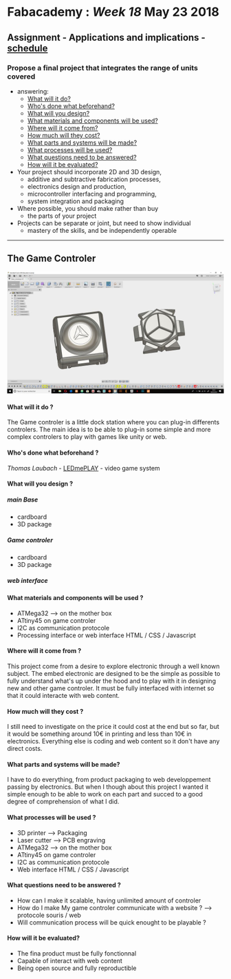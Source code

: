 # Fabacademy : *Week 18* **May 23 2018**

## Assignment - Applications and implications - [schedule](http://academy.cba.mit.edu/classes/applications_implications/index.html)
### Propose a final project that integrates the range of units covered
* answering:
  * [What will it do?](#what)
  * [Who's done what beforehand?](#who)
  * [What will you design?](#design)
  * [What materials and components will be used?](#component)
  * [Where will it come from?](#come)
  * [How much will they cost?](#cost)
  * [What parts and systems will be made?](#made)
  * [What processes will be used?](#process)
  * [What questions need to be answered?](#question)
  * [How will it be evaluated?](#evaluated)
* Your project should incorporate 2D and 3D design,
  * additive and subtractive fabrication processes,
  * electronics design and production,
  * microcontroller interfacing and programming,
  * system integration and packaging
* Where possible, you should make rather than buy
  * the parts of your project
* Projects can be separate or joint, but need to show individual
  * mastery of the skills, and be independently operable

---

## The Game Controler

![gameControler](assets/img/week18/finalProjectPackshot.jpg)

#### <a name="what"></a>What will it do ?

The Game controler is a little dock station where you can plug-in differents controlers. The main idea is to be able to plug-in some simple and more complex controlers to play with games like unity or web.

#### <a name="who"></a>Who's done what beforehand ?

*Thomas Laubach* - [LEDmePLAY](http://archive.fabacademy.org/archives/2016/fablabkamplintfort/students/125/project_result.html) - video game system

#### <a name="design"></a>What will you design ?

##### main Base
* cardboard
* 3D package

##### Game controler
* cardboard
* 3D package

##### web interface

#### <a name="component"></a>What materials and components will be used ?

* ATMega32 --> on the mother box
* ATtiny45 on game controler
* I2C as communication protocole
* Processing interface or web interface HTML / CSS / Javascript

#### <a name="come"></a>Where will it come from ?

This project come from a desire to explore electronic through a well known subject. The embed electronic are designed to be the simple as possible to fully understand what's up under the hood and to play with it in designing new and other game controler. It must be fully interfaced with internet so that it could interacte with web content.

#### <a name="cost"></a> How much will they cost ?

I still need to investigate on the price it could cost at the end but so far, but it would be something around 10€ in printing and less than 10€ in electronics. Everything else is coding and web content so it don't have any direct costs.

#### <a name="made"></a>What parts and systems will be made?

I have to do everything, from product packaging to web developpement passing by electronics. But when I though about this project I wanted it simple enough to be able to work on each part and succed to a good degree of comprehension of what I did.

#### <a name="process"></a>What processes will be used ?

* 3D printer --> Packaging
* Laser cutter --> PCB engraving
* ATMega32 --> on the mother box
* ATtiny45 on game controler
* I2C as communication protocole
* Web interface HTML / CSS / Javascript

#### <a name="question"></a>What questions need to be answered ?

* How can I make it scalable, having unlimited amount of controler
* How do I make My game controler communicate with a website ? --> protocole souris / web
* Will communication process will be quick enought to be playable ?

#### <a name="evaluated"></a>How will it be evaluated?

* The fina product must be fully fonctionnal
* Capable of interact with web content
* Being open source and fully reproductible
